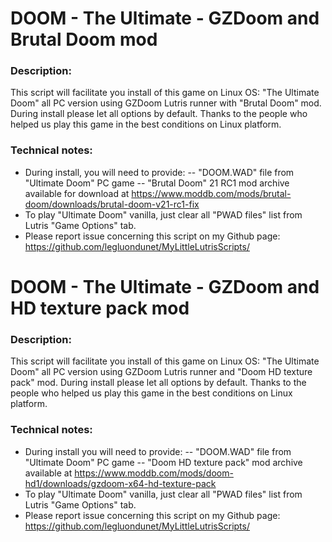 # DOOM - The Ultimate - GZDoom and Brutal Doom mod

### Description:
This script will facilitate you install of this game on Linux OS:
"The Ultimate Doom"  all PC version using GZDoom Lutris runner with "Brutal Doom" mod.
During install please let all options by default.
Thanks to the people who helped us play this game in the best conditions on Linux platform.

### Technical notes:
- During install, you will need to provide:
-- "DOOM.WAD" file from "Ultimate Doom" PC game
-- "Brutal Doom" 21 RC1 mod archive available for download at https://www.moddb.com/mods/brutal-doom/downloads/brutal-doom-v21-rc1-fix
- To play "Ultimate Doom" vanilla, just clear all "PWAD files" list from Lutris "Game Options" tab.
- Please report issue concerning this script on my Github page:
https://github.com/legluondunet/MyLittleLutrisScripts/


# DOOM - The Ultimate - GZDoom and HD texture pack mod

### Description:
This script will facilitate you install of this game on Linux OS:
"The Ultimate Doom"  all PC version using GZDoom Lutris runner and "Doom HD texture pack" mod.
During install please let all options by default.
Thanks to the people who helped us play this game in the best conditions on Linux platform.

### Technical notes:
- During install you will need to provide:
-- "DOOM.WAD" file from "Ultimate Doom" PC game
-- "Doom HD texture pack" mod archive available at https://www.moddb.com/mods/doom-hd1/downloads/gzdoom-x64-hd-texture-pack
- To play "Ultimate Doom" vanilla, just clear all "PWAD files" list from Lutris "Game Options" tab.
- Please report issue concerning this script on my Github page:
https://github.com/legluondunet/MyLittleLutrisScripts/

